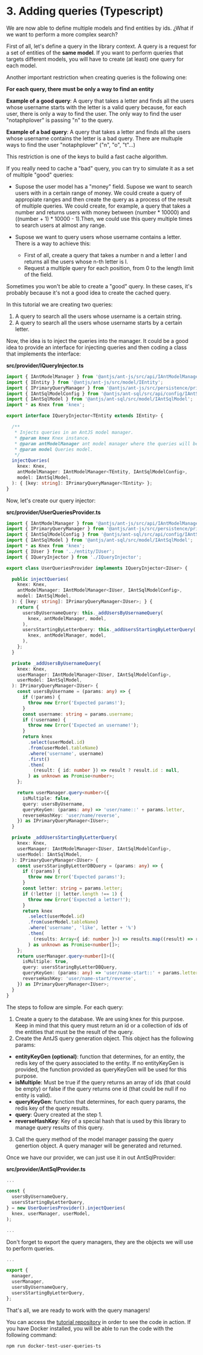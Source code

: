 # 3. Adding queries (Typescript)

We are now able to define multiple models and find entities by ids. ¿What if we want to perform a more complex search?

First of all, let's define a query in the library context. A query is a request for a set of entities of the __same model__. If you want to perform queries that targets different models, you will have to create (at least) one query for each model.

Another important restriction when creating queries is the following one:

__For each query, there must be only a way to find an entity__

__Example of a good query__: A query that takes a letter and finds all the users whose username starts with the letter is a valid query because, for each user, there is only a way to find the user. The only way to find the user "notaphplover" is passing "n" to the query.

__Example of a bad query__: A query that takes a letter and finds all the users whose username contains the letter is a bad query. There are multuple ways to find the user "notaphplover" ("n", "o", "t"...)

This restriction is one of the keys to build a fast cache algorithm.

If you really need to cache a "bad" query, you can try to simulate it as a set of multiple "good" queries:

  * Supose the user model has a "money" field. Supose we want to search users with in a certain range of money. We could create a query of appropiate ranges and then create the query as a process of the result of multiple queries. We could create, for example, a query that takes a number and returns users with money between (number * 10000) and ((number + 1) * 10000 - 1).Then, we could use this query multiple times to search users at almost any range.

  * Supose we want to query users whose username contains a letter. There is a way to achieve this:
    * First of all, create a query that takes a number n and a letter l and returns all the users whose n-th letter is l.
    * Request a multiple query for each position, from 0 to the length limit of the field.

  Sometimes you won't be able to create a "good" query. In these cases, it's probably because it's not a good idea to create the cached query.

In this tutorial we are creating two queries:

  1. A query to search all the users whose username is a certain string.
  2. A query to search all the users whose username starts by a certain letter.

Now, the idea is to inject the queries into the manager. It could be a good idea to provide an interface for injecting queries and then coding a class that implements the interface:

__src/provider/IQueryInjector.ts__
```typescript
import { IAntModelManager } from '@antjs/ant-js/src/api/IAntModelManager';
import { IEntity } from '@antjs/ant-js/src/model/IEntity';
import { IPrimaryQueryManager } from '@antjs/ant-js/src/persistence/primary/query/IPrimaryQueryManager';
import { IAntSqlModelConfig } from '@antjs/ant-sql/src/api/config/IAntSqlModelConfig';
import { IAntSqlModel } from '@antjs/ant-sql/src/model/IAntSqlModel';
import * as Knex from 'knex';

export interface IQueryInjector<TEntity extends IEntity> {

  /**
   * Injects queries in an AntJS model manager.
   * @param knex Knex instance.
   * @param antModelManager ant model manager where the queries will be injected.
   * @param model Queries model.
   */
  injectQueries(
    knex: Knex,
    antModelManager: IAntModelManager<TEntity, IAntSqlModelConfig>,
    model: IAntSqlModel,
  ): { [key: string]: IPrimaryQueryManager<TEntity> };
}

```

Now, let's create our query injector:

__src/provider/UserQueriesProvider.ts__
```typescript
import { IAntModelManager } from '@antjs/ant-js/src/api/IAntModelManager';
import { IPrimaryQueryManager } from '@antjs/ant-js/src/persistence/primary/query/IPrimaryQueryManager';
import { IAntSqlModelConfig } from '@antjs/ant-sql/src/api/config/IAntSqlModelConfig';
import { IAntSqlModel } from '@antjs/ant-sql/src/model/IAntSqlModel';
import * as Knex from 'knex';
import { IUser } from '../entity/IUser';
import { IQueryInjector } from './IQueryInjector';

export class UserQueriesProvider implements IQueryInjector<IUser> {

  public injectQueries(
    knex: Knex,
    antModelManager: IAntModelManager<IUser, IAntSqlModelConfig>,
    model: IAntSqlModel,
  ): { [key: string]: IPrimaryQueryManager<IUser>; } {
    return {
      usersByUsernameQuery: this._addUsersByUsernameQuery(
        knex, antModelManager, model,
      ),
      usersStartingByLetterQuery: this._addUsersStartingByLetterQuery(
        knex, antModelManager, model,
      ),
    };
  }

  private _addUsersByUsernameQuery(
    knex: Knex,
    userManager: IAntModelManager<IUser, IAntSqlModelConfig>,
    userModel: IAntSqlModel,
  ): IPrimaryQueryManager<IUser> {
    const usersByUsername = (params: any) => {
      if (!params) {
        throw new Error('Expected params!');
      }
      const username: string = params.username;
      if (!username) {
        throw new Error('Expected an username!');
      }
      return knex
        .select(userModel.id)
        .from(userModel.tableName)
        .where('username', username)
        .first()
        .then(
          (result: { id: number }) => result ? result.id : null,
        ) as unknown as Promise<number>;
    };

    return userManager.query<number>({
      isMultiple: false,
      query: usersByUsername,
      queryKeyGen: (params: any) => 'user/name::' + params.letter,
      reverseHashKey: 'user/name/reverse',
    }) as IPrimaryQueryManager<IUser>;
  }

  private _addUsersStartingByLetterQuery(
    knex: Knex,
    userManager: IAntModelManager<IUser, IAntSqlModelConfig>,
    userModel: IAntSqlModel,
  ): IPrimaryQueryManager<IUser> {
    const usersStaringByLetterDBQuery = (params: any) => {
      if (!params) {
        throw new Error('Expected params!');
      }
      const letter: string = params.letter;
      if (!letter || letter.length !== 1) {
        throw new Error('Expected a letter!');
      }
      return knex
        .select(userModel.id)
        .from(userModel.tableName)
        .where('username', 'like', letter + '%')
        .then(
          (results: Array<{ id: number }>) => results.map((result) => result.id),
        ) as unknown as Promise<number[]>;
    };
    return userManager.query<number[]>({
      isMultiple: true,
      query: usersStaringByLetterDBQuery,
      queryKeyGen: (params: any) => 'user/name-start::' + params.letter,
      reverseHashKey: 'user/name-start/reverse',
    }) as IPrimaryQueryManager<IUser>;
  }
}

```

The steps to follow are simple. For each query:

  1. Create a query to the database. We are using knex for this purpose. Keep in mind that this query must return an id or a collection of ids of the entities that must be the result of the query.
  2. Create the AntJS query generation object. This object has the following params:

  * __entityKeyGen (optional)__: function that determines, for an entity, the redis key of the query associated to the entity. If no entityKeyGen is provided, the function provided as queryKeyGen will be used for this purpose.
  * __isMultiple__: Must be true if the query returns an array of ids (that could be empty) or false if the query returns one id (that could be null if no entity is valid).
  * __queryKeyGen__: function that determines, for each query params, the redis key of the query results.
  * __query__: Query created at the step 1.
  * __reverseHashKey__: Key of a special hash that is used by this library to manage query results of this query.

  3. Call the query method of the model manager passing the query genertion object. A query manager will be generated and returned.

Once we have our provider, we can just use it in out AntSqlProvider:

__src/provider/AntSqlProvider.ts__

```typescript
...

const {
  usersByUsernameQuery,
  usersStartingByLetterQuery,
} = new UserQueriesProvider().injectQueries(
  knex, userManager, userModel,
);

...
```

Don't forget to export the query managers, they are the objects we will use to perform queries.

```typescript
...

export {
  manager,
  userManager,
  usersByUsernameQuery,
  usersStartingByLetterQuery,
};

```

That's all, we are ready to work with the query managers!

You can access the [tutorial repository](https://github.com/notaphplover/ant-js-tutorial) in order to see the code in action. If you have Docker installed, you will be able to run the code with the following command:

```
npm run docker-test-user-queries-ts
```
